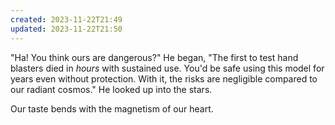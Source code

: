 ```yaml
---
created: 2023-11-22T21:49
updated: 2023-11-22T21:50
---
```

"Ha! You think ours are dangerous?" He began, "The first to test hand blasters died in *hours* with sustained use. You'd be safe using this model for years even without protection. With it, the risks are negligible compared to our radiant cosmos." He looked up into the stars.

Our taste bends with the magnetism of our heart.